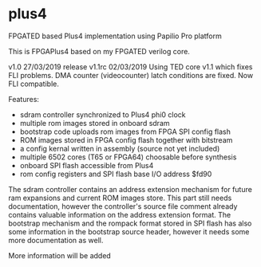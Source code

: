 # plus4
FPGATED based Plus4 implementation using Papilio Pro platform


 This is FPGAPlus4 based on my FPGATED verilog core.
 
 v1.0	27/03/2019	release
 v1.1rc	02/03/2019	Using TED core v1.1 which fixes FLI problems. DMA counter (videocounter) latch conditions are fixed. Now FLI compatible.

 Features:
 - sdram controller synchronized to Plus4 phi0 clock
 - multiple rom images stored in onboard sdram
 - bootstrap code uploads rom images from FPGA SPI config flash
 - ROM images stored in FPGA config flash together with bitstream
 - a config kernal written in assembly (source not yet included)
 - multiple 6502 cores (T65 or FPGA64) choosable before synthesis
 - onboard SPI flash accessible from Plus4 
 - rom config registers and SPI flash base I/O address $fd90
 
 The sdram controller contains an address extension mechanism for future ram expansions and current ROM images store.
 This part still needs documentation, however the controller's source file comment already contains valuable information
 on the address extension format.
 The bootstrap mechanism and the rompack format stored in SPI flash has also some information in the bootstrap source header,
 however it needs some more documentation as well.
 
 More information will be added
